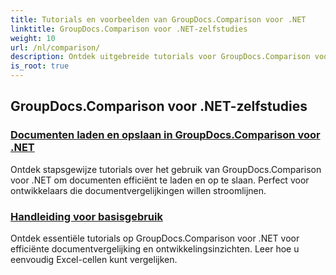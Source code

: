 ```yaml
---
title: Tutorials en voorbeelden van GroupDocs.Comparison voor .NET
linktitle: GroupDocs.Comparison voor .NET-zelfstudies
weight: 10
url: /nl/comparison/
description: Ontdek uitgebreide tutorials voor GroupDocs.Comparison voor .NET, waarmee u moeiteloos en efficiënt documenten en mappen kunt vergelijken, beheren en integreren.
is_root: true
---
```

## GroupDocs.Comparison voor .NET-zelfstudies 
### [Documenten laden en opslaan in GroupDocs.Comparison voor .NET](./load-and-save-documents/)
Ontdek stapsgewijze tutorials over het gebruik van GroupDocs.Comparison voor .NET om documenten efficiënt te laden en op te slaan. Perfect voor ontwikkelaars die documentvergelijkingen willen stroomlijnen.
### [Handleiding voor basisgebruik](./guide-to-basic-usage/)
Ontdek essentiële tutorials op GroupDocs.Comparison voor .NET voor efficiënte documentvergelijking en ontwikkelingsinzichten. Leer hoe u eenvoudig Excel-cellen kunt vergelijken.